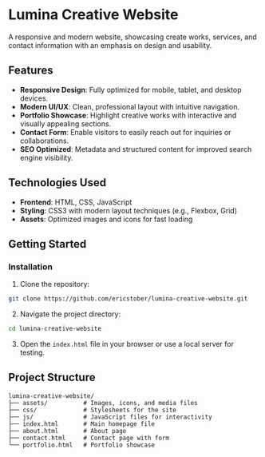 # Lumina Creative Website

A responsive and modern website, showcasing create works, services, and contact information with an emphasis on design and usability.

## Features

- **Responsive Design**: Fully optimized for mobile, tablet, and desktop devices.
- **Modern UI/UX**: Clean, professional layout with intuitive navigation.
- **Portfolio Showcase**: Highlight creative works with interactive and visually appealing sections.
- **Contact Form**: Enable visitors to easily reach out for inquiries or collaborations.
- **SEO Optimized**: Metadata and structured content for improved search engine visibility.

## Technologies Used

- **Frontend**: HTML, CSS, JavaScript
- **Styling**: CSS3 with modern layout techniques (e.g., Flexbox, Grid)
- **Assets**: Optimized images and icons for fast loading

## Getting Started

### Installation

1. Clone the repository:

```bash
git clone https://github.com/ericstober/lumina-creative-website.git
```

2. Navigate the project directory:

```bash
cd lumina-creative-website
```

3. Open the `index.html` file in your browser or use a local server for testing.

## Project Structure

```
lumina-creative-website/
├── assets/          # Images, icons, and media files
├── css/             # Stylesheets for the site
├── js/              # JavaScript files for interactivity
├── index.html       # Main homepage file
├── about.html       # About page
├── contact.html     # Contact page with form
└── portfolio.html   # Portfolio showcase
```
